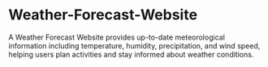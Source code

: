 # Weather-Forecast-Website
A Weather Forecast Website provides up-to-date meteorological information including temperature, humidity, precipitation, and wind speed, helping users plan activities and stay informed about weather conditions.

